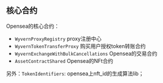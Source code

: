
## 核心合约

Opensea的核心合约：

- `WyvernProxyRegistry`  proxy注册中心
- `WyvernTokenTransferProxy` 购买用户授权token转账合约
- `WyvernExchangeWithBulkCancellations` Opensea的交易合约
- `AssetContractShared` Opensea的NFt合约



另外：`TokenIdentifiers`:  opensea上nft_id的生成算法lib；
